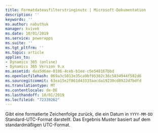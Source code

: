 ```yaml
---
title: Formatdateasfilterstringinutc | Microsoft-Dokumentation
description: ''
keywords: ''
ms.author: nabuthuk
manager: kvivek
ms.date: 10/01/2019
ms.service: powerapps
ms.suite: ''
ms.tgt_pltfrm: ''
ms.topic: article
applies_to:
- Dynamics 365 (online)
- Dynamics 365 Version 9.x
ms.assetid: daa5d6ae-0186-4ceb-b1ee-c5e548167bbd
ms.openlocfilehash: 069a3c5013e35ca9bf95302c36c5834944f582d6
ms.sourcegitcommit: 63ea15e2f861d43333aacda19230cd8922d7bdfd
ms.translationtype: MT
ms.contentlocale: de-DE
ms.lasthandoff: 10/01/2019
ms.locfileid: "72339262"
---
```

Gibt eine formatierte Zeichenfolge zurück, die ein Datum in `YYYY-MM-DD` Standard-UTC-Format darstellt. Das Ergebnis Muster basiert auf dem standardmäßigen UTC-Format.
